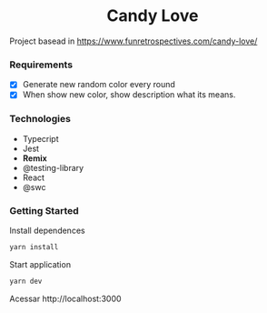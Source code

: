 <h1 align="center">Candy Love</h1>


Project basead in https://www.funretrospectives.com/candy-love/

### Requirements

- [x] Generate new random color every round
- [x] When show new color, show description what its means.

### Technologies

- Typecript
- Jest
- **Remix**
- @testing-library
- React
- @swc

### Getting Started

Install dependences

```bash
yarn install
```

Start application

```bash
yarn dev
```

Acessar http://localhost:3000
